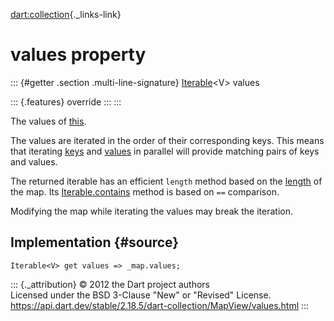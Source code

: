 [dart:collection](../../dart-collection/dart-collection-library){._links-link}

values property
===============

::: {#getter .section .multi-line-signature}
[Iterable](../../dart-core/iterable-class)\<V\> values

::: {.features}
override
:::
:::

The values of [this](../mapview-class).

The values are iterated in the order of their corresponding keys. This
means that iterating [keys](keys) and [values](values) in parallel will
provide matching pairs of keys and values.

The returned iterable has an efficient `length` method based on the
[length](length) of the map. Its
[Iterable.contains](../../dart-core/iterable/contains) method is based
on `==` comparison.

Modifying the map while iterating the values may break the iteration.

Implementation {#source}
--------------

``` {.language-dart data-language="dart"}
Iterable<V> get values => _map.values;
```

::: {._attribution}
© 2012 the Dart project authors\
Licensed under the BSD 3-Clause \"New\" or \"Revised\" License.\
<https://api.dart.dev/stable/2.18.5/dart-collection/MapView/values.html>
:::
